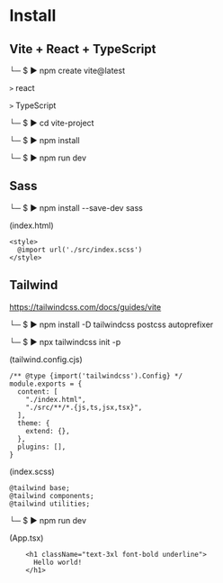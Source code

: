 # Install

## Vite + React + TypeScript

└─ $ ▶ npm create vite@latest

`>` react

`>` TypeScript

└─ $ ▶ cd vite-project

└─ $ ▶ npm install

└─ $ ▶ npm run dev

## Sass

└─ $ ▶ npm install --save-dev sass

(index.html)
```
<style>
  @import url('./src/index.scss')
</style>
```

## Tailwind

https://tailwindcss.com/docs/guides/vite

└─ $ ▶ npm install -D tailwindcss postcss autoprefixer

└─ $ ▶ npx tailwindcss init -p

(tailwind.config.cjs)

```
/** @type {import('tailwindcss').Config} */
module.exports = {
  content: [
    "./index.html",
    "./src/**/*.{js,ts,jsx,tsx}",
  ],
  theme: {
    extend: {},
  },
  plugins: [],
}
```

(index.scss)

```
@tailwind base;
@tailwind components;
@tailwind utilities;
```

└─ $ ▶ npm run dev

(App.tsx)

```
    <h1 className="text-3xl font-bold underline">
      Hello world!
    </h1>
```
